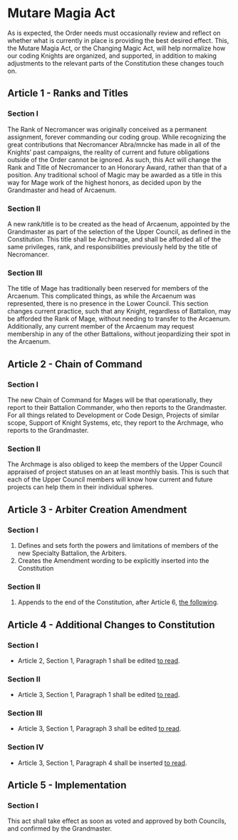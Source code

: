 [Bill number: 7-101]: #
[Author: Grandmaster Gryph667]: #
[Proposed Date: 4/26/2019]: #
[Passed Date: 5/12/2019]: #

# Mutare Magia Act
As is expected, the Order needs must occasionally review and reflect on whether what is currently in place is providing the best desired effect. This, the Mutare Magia Act, or the Changing Magic Act, will help normalize how our coding Knights are organized, and supported, in addition to making adjustments to the relevant parts of the Constitution these changes touch on.

## Article 1 - Ranks and Titles
### Section I
The Rank of Necromancer was originally conceived as a permanent assignment, forever commanding our coding group. While recognizing the great contributions that Necromancer Abra/mncke has made in all of the Knights’ past campaigns, the reality of current and future obligations outside of the Order cannot be ignored. As such, this Act will change the Rank and Title of Necromancer to an Honorary Award, rather than that of a position. Any traditional school of Magic may be awarded as a title in this way for Mage work of the highest honors, as decided upon by the Grandmaster and head of Arcaenum.

### Section II
A new rank/title is to be created as the head of Arcaenum, appointed by the Grandmaster as part of the selection of the Upper Council, as defined in the Constitution. This title shall be Archmage, and shall be afforded all of the same privileges, rank, and responsibilities previously held by the title of Necromancer.

### Section III
The title of Mage has traditionally been reserved for members of the Arcaenum. This complicated things, as while the Arcaenum was represented, there is no presence in the Lower Council. This section changes current practice, such that any Knight, regardless of Battalion, may be afforded the Rank of Mage, without needing to transfer to the Arcaenum. Additionally, any current member of the Arcaenum may request membership in any of the other Battalions, without jeopardizing their spot in the Arcaenum.

## Article 2 - Chain of Command
### Section I
The new Chain of Command for Mages will be that operationally, they report to their Battalion Commander, who then reports to the Grandmaster. For all things related to Development or Code Design, Projects of similar scope, Support of Knight Systems, etc, they report to the Archmage, who reports to the Grandmaster.

### Section II
The Archmage is also obliged to keep the members of the Upper Council appraised of project statuses on an at least monthly basis. This is such that each of the Upper Council members will know how current and future projects can help them in their individual spheres.

## Article 3 - Arbiter Creation Amendment
### Section I
1. Defines and sets forth the powers and limitations of members of the new Specialty Battalion, the Arbiters.
2. Creates the Amendment wording to be explicitly inserted into the Constitution

### Section II
1. Appends to the end of the Constitution, after Article 6, [the following](/Statutes/Constitution.md#amendment-1).

## Article 4 - Additional Changes to Constitution
### Section I
* Article 2, Section 1, Paragraph 1 shall be edited [to read](/Statutes/Constitution.md#section-1-1).

### Section II
* Article 3, Section 1, Paragraph 1 shall be edited [to read](/Statutes/Constitution.md#section-1-2).

### Section III
* Article 3, Section 1, Paragraph 3 shall be edited [to read](/Statutes/Constitution.md#section-1-2).

### Section IV
* Article 3, Section 1, Paragraph 4 shall be inserted [to read](/Statutes/Constitution.md#section-1-2).

## Article 5 - Implementation
### Section I
This act shall take effect as soon as voted and approved by both Councils, and confirmed by the Grandmaster.

